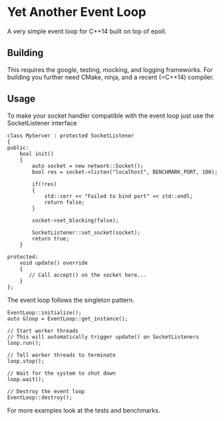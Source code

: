 # Yet Another Event Loop

A very simple event loop for C++14 built on top of epoll.

## Building
This requires the google, testing, mocking, and logging frameworks.
For building you further need CMake, ninja, and a recent (=C++14) compiler.

## Usage
To make your socket handler compatible with the event loop just use the SocketListener interface
```
class MyServer : protected SocketListener
{
public:
    bool init()
    {
        auto socket = new network::Socket();
        bool res = socket->listen("localhost", BENCHMARK_PORT, 100);

        if(!res)
        {
            std::cerr << "Failed to bind port" << std::endl;
            return false;
        }

        socket->set_blocking(false);

        SocketListener::set_socket(socket);
        return true;
    }

protected:
    void update() override
    {
       // Call accept() on the socket here...
    }
};
```

The event loop follows the singleton pattern.
```
EventLoop::initialize();
auto &loop = EventLoop::get_instance();

// Start worker threads
// This will automatically trigger update() on SocketListeners 
loop.run();

// Tell worker threads to terminate
loop.stop();

// Wait for the system to shut down
loop.wait();

// Destroy the event loop
EventLoop::destroy();
```

For more examples look at the tests and benchmarks.
